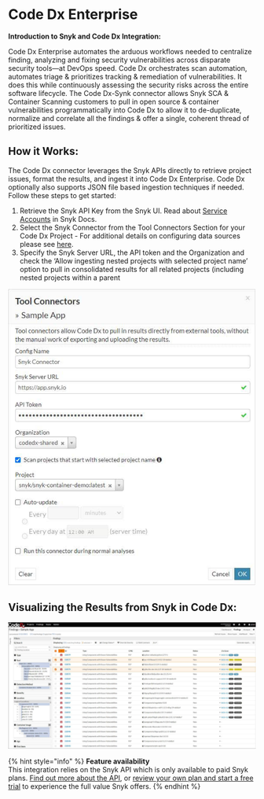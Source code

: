 # Code Dx Enterprise

**Introduction to Snyk and Code Dx Integration:**

Code Dx Enterprise automates the arduous workflows needed to centralize finding, analyzing and fixing security vulnerabilities across disparate security tools—at DevOps speed. Code Dx orchestrates scan automation, automates triage & prioritizes tracking & remediation of vulnerabilities. It does this while continuously assessing the security risks across the entire software lifecycle. The Code Dx-Synk connector allows Snyk SCA & Container Scanning customers to pull in open source & container vulnerabilities programmatically into Code Dx to allow it to de-duplicate, normalize and correlate all the findings & offer a single, coherent thread of prioritized issues.

## How it Works:

The Code Dx connector leverages the Snyk APIs directly to retrieve project issues, format the results, and ingest it into Code Dx Enterprise. Code Dx optionally also supports JSON file based ingestion techniques if needed. Follow these steps to get started:

1. Retrieve the Snyk API Key from the Snyk UI. Read about [Service Accounts](https://docs.snyk.io/integrations/managing-integrations/service-accounts) in Snyk Docs.
2. Select the Snyk Connector from the Tool Connectors Section for your Code Dx Project - For additional details on configuring data sources please see [here](https://codedx.com/Documentation/UserGuide.html#ToolConnectors).
3. Specify the Snyk Server URL, the API token and the Organization and check the ‘Allow ingesting nested projects with selected project name’ option to pull in consolidated results for all related projects \(including nested projects within a parent

![](../../.gitbook/assets/sample-app.png)

## **Visualizing the Results from Snyk in Code Dx:**

![](../../.gitbook/assets/mceclip0-26-.png)

{% hint style="info" %}
**Feature availability**  
This integration relies on the Snyk API which is only available to paid Snyk plans. [Find out more about the API](https://github.com/snyk/user-docs/tree/54e0dec0fe0e081d49f34119a9018499ad5c9e96/integrations/vulnerability-management-tools/code-dx-enterprise/README.md), or [review your own plan and start a free trial](https://app.snyk.io/manage/billing) to experience the full value Snyk offers.
{% endhint %}



